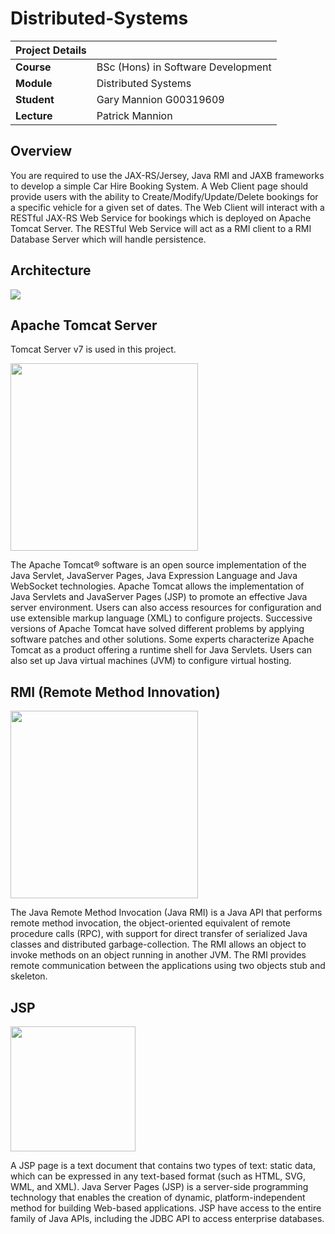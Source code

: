 # Distributed-Systems
| Project Details   |     |
| --- | --- |
| **Course** | BSc (Hons) in Software Development  |
| **Module** |  Distributed Systems |
| **Student** | Gary Mannion G00319609 |
| **Lecture** | Patrick Mannion |

## Overview
You are required to use the JAX-RS/Jersey, Java RMI and JAXB frameworks to develop a simple Car Hire
Booking System. A Web Client page should provide users with the ability to Create/Modify/Update/Delete
bookings for a specific vehicle for a given set of dates. The Web Client will interact with a RESTful JAX-RS
Web Service for bookings which is deployed on Apache Tomcat Server. The RESTful Web Service will act as
a RMI client to a RMI Database Server which will handle persistence.
## Architecture
![](https://user-images.githubusercontent.com/10883051/48415294-e6286700-e744-11e8-9192-33881082e14b.png)

## Apache Tomcat Server
Tomcat Server v7 is used in this project.

<img width="300" src="https://1.bp.blogspot.com/-FJN5mv7udjk/WdYQhsxOOUI/AAAAAAAAAU0/0a1mgN6N0-c4sgbuLHYOyU9yK0tbhpJeACLcBGAs/s728-e100/apache-tomcat-rce-exploit.png">

The Apache Tomcat® software is an open source implementation of the Java Servlet, JavaServer Pages, Java Expression Language and Java WebSocket technologies. Apache Tomcat allows the implementation of Java Servlets and JavaServer Pages (JSP) to promote an effective Java server environment. Users can also access resources for configuration and use extensible markup language (XML) to configure projects. Successive versions of Apache Tomcat have solved different problems by applying software patches and other solutions. Some experts characterize Apache Tomcat as a product offering a runtime shell for Java Servlets. Users can also set up Java virtual machines (JVM) to configure virtual hosting.


## RMI (Remote Method Innovation)
<img width="300" src="http://www.codepep.com/wp-content/uploads/2017/01/24.jpg">

The Java Remote Method Invocation (Java RMI) is a Java API that performs remote method invocation, the object-oriented equivalent of remote procedure calls (RPC), with support for direct transfer of serialized Java classes and distributed garbage-collection. The RMI allows an object to invoke methods on an object running in another JVM. The RMI provides remote communication between the applications using two objects stub and skeleton. 

## JSP
<img width="200" src="https://image.freepik.com/free-icon/jsp-open-file-format-with-java-logo_318-45209.jpg">

A JSP page is a text document that contains two types of text: static data, which can be expressed in any text-based format (such as HTML, SVG, WML, and XML). Java Server Pages (JSP) is a server-side programming technology that enables the creation of dynamic, platform-independent method for building Web-based applications. JSP have access to the entire family of Java APIs, including the JDBC API to access enterprise databases.
